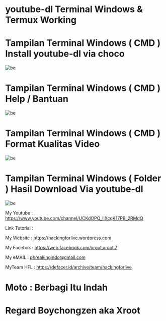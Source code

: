 # youtube-dl Terminal Windows & Termux Working 

# Tampilan Terminal Windows ( CMD ) Install youtube-dl via choco
![be](https://raw.githubusercontent.com/boychongzen18/youtube-dl/master/yt.jpg)
# Tampilan Terminal Windows ( CMD ) Help / Bantuan
![be](https://raw.githubusercontent.com/boychongzen18/youtube-dl/master/yt1.jpg)
# Tampilan Terminal Windows ( CMD ) Format Kualitas Video
![be](https://raw.githubusercontent.com/boychongzen18/youtube-dl/master/yt2.jpg)
# Tampilan Terminal Windows ( Folder ) Hasil Download Via youtube-dl
![be](https://raw.githubusercontent.com/boychongzen18/youtube-dl/master/yt3.jpg)

My Youtube    : https://www.youtube.com/channel/UCKdOPQ_iIXcqK17PB_2RMdQ

Link Tutorial : 

My Website    : https://hackingforlive.wordpress.com

My Facebok    : https://web.facebook.com/xroot.xroot.7

My eMAIL      : phreakingindo@gmail.com

MyTeam HFL    : https://defacer.id/archive/team/hackingforlive

# Moto : Berbagi Itu Indah

# Regard Boychongzen aka Xroot
